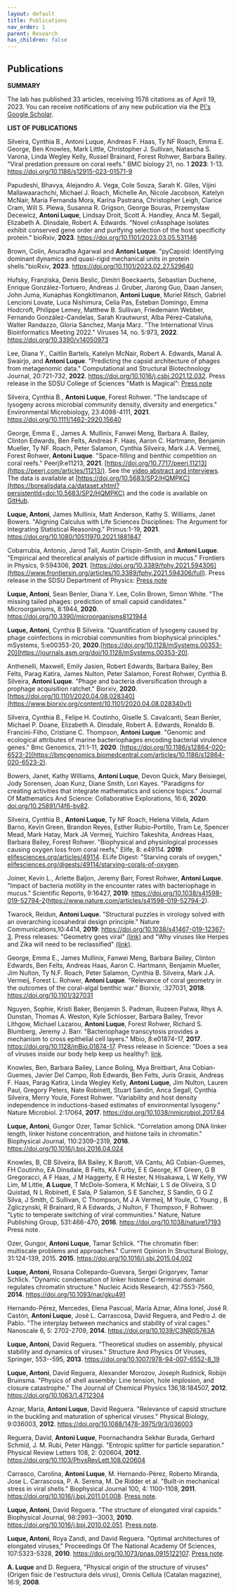 ```yaml
---
layout: default
title: Publications
nav_order: 1
parent: Research 
has_children: false
---
```


## Publications 

**SUMMARY**

The lab has published 33 articles, receiving 1578 citations as of April 19, 2023. You can receive notifications of any new publication via the [PI's Google Scholar](https://scholar.google.com/citations?user=ytvnI68AAAAJ&hl=en). 

**LIST OF PUBLICATIONS**

Silveira, Cynthia B., Antoni Luque, Andreas F. Haas, Ty NF Roach, Emma E. George, Ben Knowles, Mark Little, Christopher J. Sullivan, Natascha S. Varona, Linda Wegley Kelly, Russel Brainard, Forest Rohwer, Barbara Bailey. "Viral predation pressure on coral reefs." BMC biology 21, no. 1 **2023**: 1-13. <https://doi.org/10.1186/s12915-023-01571-9>

Papudeshi, Bhavya, Alejandro A. Vega, Cole Souza, Sarah K. Giles, Vijini Mallawaarachchi, Michael J. Roach, Michelle An, Nicole Jacobson, Katelyn McNair, Maria Fernanda Mora, Karina Pastrana, Christopher Leigh, Clarice Cram, Will S. Plewa, Susanna R. Grigson, George Bouras, Przemysław Decewicz, **Antoni Luque**, Lindsay Droit, Scott A. Handley, Anca M. Segall, Elizabeth A. Dinsdale,  Robert A. Edwards. "Novel crAssphage isolates exhibit conserved gene order and purifying selection of the host specificity protein." bioRxiv, **2023**. <https://doi.org/10.1101/2023.03.05.531146>


Brown, Colin, Anuradha Agarwal and **Antoni Luque**. "pyCapsid: Identifying dominant dynamics and quasi-rigid mechanical units in protein shells."bioRxiv, **2023**. <https://doi.org/10.1101/2023.02.27.529640>


Hufsky, Franziska, Denis Beslic, Dimitri Boeckaerts, Sebastian Duchene, Enrique González-Tortuero, Andreas J. Gruber, Jiarong Guo, Daan Jansen, John Juma, Kunaphas Kongkitimanon, **Antoni Luque**, Muriel Ritsch, Gabriel Lencioni Lovate, Luca Nishimura, Celia Pas, Esteban Domingo, Emma Hodcroft, Philippe Lemey, Matthew B. Sullivan, Friedemann Webber, Fernando González-Candelas, Sarah Krautwurst, Alba Pérez-Cataluña, Walter Randazzo, Gloria Sánchez, Manja Marz. "The International Virus Bioinformatics Meeting 2022." Viruses 14, no. 5:973, **2022**. <https://doi.org/10.3390/v14050973>


Lee, Diana Y., Caitlin Bartels, Katelyn McNair, Robert A. Edwards, Manal A. Swairjo, and **Antoni Luque**. "Predicting the capsid architecture of phages from metagenomic data." Computational and Structural Biotechnology Journal, 20:721-732, **2022**. <https://doi.org/10.1016/j.csbj.2021.12.032>. Press release in the SDSU College of Sciences "Math is Magical": [Press note](https://sciences.sdsu.edu/math-is-magical/)

Silveira, Cynthia B., **Antoni Luque**, Forest Rohwer. "The landscape of lysogeny across microbial community density, diversity and energetics." Environmental Microbiology, 23:4098-4111, **2021**. <https://doi.org/10.1111/1462-2920.15640>

George, Emma E., James A. Mullinix, Fanwei Meng, Barbara A. Bailey, Clinton Edwards, Ben Felts, Andreas F. Haas, Aaron C. Hartmann, Benjamin Mueller, Ty NF. Roach, Peter Salamon, Cynthia Silveira, Mark J.A. Vermeij, Forest Rohwer, **Antoni Luque**. "Space-filling and benthic competition on coral reefs." Peerj9:e11213, **2021**. [https://doi.org/10.7717/peerj.11213](https://peerj.com/articles/11213/). See the [video abstract and interviews](https://www.youtube.com/watch?v=4l7FS9vBplo&ab_channel=PeerJ). The data is available at [https://doi.org/10.5683/SP2/HQMPKC](https://borealisdata.ca/dataset.xhtml?persistentId=doi:10.5683/SP2/HQMPKC) and the code is available on [GitHub](https://github.com/luquelab/George_Mullinix_etal_2021). 

**Luque, Antoni**, James Mullinix, Matt Anderson, Kathy S. Williams, Janet Bowers. "Aligning Calculus with Life Sciences Disciplines: The Argument for Integrating Statistical Reasoning." Primus:1-19, **2021**. <https://doi.org/10.1080/10511970.2021.1881847>

Cobarrubia, Antonio, Jarod Tall, Austin Crispin-Smith, and **Antoni Luque**. "Empirical and theoretical analysis of particle diffusion in mucus." Frontiers in Physics, 9:594306, **2021**. [https://doi.org/10.3389/fphy.2021.594306](https://www.frontiersin.org/articles/10.3389/fphy.2021.594306/full). Press release in the SDSU Department of Physics: [Press note](https://physics.sdsu.edu/alumni-publish-capstone-project-findings-on-particle-flow-in-mucus/)

​**Luque, Antoni**, Sean Benler, Diana Y. Lee, Colin Brown, Simon White. "The missing tailed phages: prediction of small capsid candidates." Microorganisms, 8:1944, **2020**. <https://doi.org/10.3390/microorganisms8121944>

**Luque, Antoni**, Cynthia B Silveira. "Quantification of lysogeny caused by phage coinfections in microbial communities from biophysical principles." mSystems, 5:e00353-20, **2020**.​  [https://doi.org/10.1128/mSystems.00353-20](https://journals.asm.org/doi/10.1128/mSystems.00353-20).

Anthenelli, Maxwell, Emily Jasien, Robert Edwards, Barbara Bailey, Ben Felts, Parag Katira, James Nulton, Peter Salamon, Forest Rohwer, Cynthia B. Silveira, **Antoni Luque**. "Phage and bacteria diversification through a prophage acquisition ratchet." Biorxiv, **2020**. [https://doi.org/10.1101/2020.04.08.028340](https://www.biorxiv.org/content/10.1101/2020.04.08.028340v1)

Silveira, Cynthia B., Felipe H. Coutinho, Giselle S. Cavalcanti, Sean Benler, Michael P. Doane, Elizabeth A. Dinsdale, Robert A. Edwards, Ronaldo B. Francini-Filho, Cristiane C. Thompson, **Antoni Luque**. "Genomic and ecological attributes of marine bacteriophages encoding bacterial virulence genes." Bmc Genomics, 21:1-11, **2020**. [https://doi.org/10.1186/s12864-020-6523-2](https://bmcgenomics.biomedcentral.com/articles/10.1186/s12864-020-6523-2).

Bowers, Janet, Kathy Williams, **Antoni Luque**, Devon Quick, Mary Beisiegel, Jody Sorensen, Joan Kunz, Diane Smith, Lori Kayes. "Paradigms for creating activities that integrate mathematics and science topics." Journal Of Mathematics And Science: Collaborative Explorations, 16:6, **2020**. [doi.org/10.25891/14f6-by82](https://scholarscompass.vcu.edu/jmsce_vamsc/vol16/iss1/6/).

Silveira, Cynthia B., **Antoni Luque**, Ty NF Roach, Helena Villela, Adam Barno, Kevin Green, Brandon Reyes, Esther Rubio-Portillo, Tram Le, Spencer Mead, Mark Hatay, Mark JA Vermeij, Yuichiro Takeshita, Andreas Haas, Barbara Bailey, Forest Rohwer. "Biophysical and physiological processes causing oxygen loss from coral reefs," Elife, 8: e49114. **2019**: [elifesciences.org/articles/49114](https://elifesciences.org/articles/49114). ELife Digest: "Starving corals of oxygen," [elifesciences.org/digests/49114/starving-corals-of-oxygen](https://elifesciences.org/digests/49114/starving-corals-of-oxygen).

Joiner, Kevin L., Arlette Baljon, Jeremy Barr, Forest Rohwer, **Antoni Luque**. "Impact of bacteria motility in the encounter rates with bacteriophage in mucus." Scientific Reports, 9:16427, **2019**: <https://doi.org/10.1038/s41598-019-52794-2>(https://www.nature.com/articles/s41598-019-52794-2).

Twarock, Reidun, **Antoni Luque**. "Structural puzzles in virology solved with an overarching icosahedral design principle." Nature Communications,10:4414, **2019**: https://doi.org/10.1038/s41467-019-12367-3. Press releases: "Geometry goes viral" [(link)](https://www.york.ac.uk/news-and-events/news/2019/research/geometry-viral-researchers-solve-virus-puzzle/) and "Why viruses like Herpes and Zika will need to be reclassified" [(link)](https://www.eurekalert.org/news-releases/647224). 

George, Emma E., James Mullinix, Fanwei Meng, Barbara Bailey, Clinton Edwards, Ben Felts, Andreas Haas, Aaron C. Hartmann, Benjamin Mueller, Jim Nulton, Ty N.F. Roach, Peter Salamon, Cynthia B. Silveira, Mark J.A. Vermeij, Forest L. Rohwer, **Antoni Luque**. "Relevance of coral geometry in the outcomes of the coral-algal benthic war." Biorxiv, :327031, **2018**. <https://doi.org/10.1101/327031>

Nguyen, Sophie, Kristi Baker, Benjamin S. Padman, Ruzeen Patwa, Rhys A. Dunstan, Thomas A. Weston, Kyle Schlosser, Barbara Bailey, Trevor Lithgow, Michael Lazarou, **Antoni Luque**, Forest Rohwer, Richard S. Blumberg, Jeremy J. Barr. "Bacteriophage transcytosis provides a mechanism to cross epithelial cell layers." Mbio, 8:e01874-17, **2017**. <https://doi.org/10.1128/mBio.01874-17>. Press release in Science: "Does a sea of viruses inside our body help keep us healthy?: [link](https://www.science.org/content/article/does-sea-viruses-inside-our-body-help-keep-us-healthy). 

Knowles, Ben, Barbara Bailey, Lance Boling, Mya Breitbart, Ana Cobian-Guemes, Javier Del Campo, Rob Edwards, Ben Felts, Juris Grasis, Andreas F. Haas, Parag Katira, Linda Wegley Kelly, **Antoni Luque**, Jim Nulton, Lauren Paul, Gregory Peters, Nate Robinett, Stuart Sandin, Anca Segall, Cynthia Silveira, Merry Youle, Forest Rohwer. "Variability and host density independence in inductions-based estimates of environmental lysogeny." Nature Microbiol. 2:17064, **2017**. <https://doi.org/10.1038/nmicrobiol.2017.64>

**Luque, Antoni**, Gungor Ozer, Tamar Schlick. "Correlation among DNA linker length, linker histone concentration, and histone tails in chromatin." Biophysical Journal, 110:2309-2319, **2016**. <https://doi.org/10.1016/j.bpj.2016.04.024>

Knowles, B, CB Silveira, BA Bailey, K Barott, VA Cantu, AG Cobian-Guemes, FH Coutinho, EA Dinsdale, B Felts, KA Furby, E E George, KT Green, G B Gregoracci, A F Haas, J M Haggerty, E R Hester, N Hisakawa, L W Kelly, YW Lim, M Little, **A Luque**, T McDole-Somera, K McNair, L S de Oliveira, S D Quistad, N L Robinett, E Sala, P Salamon, S E Sanchez, S Sandin, G G Z Silva, J Smith, C Sullivan, C Thompson, M J A Vermeij, M Youle, C Young , B Zgliczynski, R Brainard, R A Edwards, J Nulton, F Thompson, F Rohwer. "Lytic to temperate switching of viral communities." Nature, Nature Publishing Group, 531:466-470, **2016**. <https://doi.org/10.1038/nature17193> Press note.

Ozer, Gungor, **Antoni Luque**, Tamar Schlick. "The chromatin fiber: multiscale problems and approaches." Current Opinion In Structural Biology, 31:124-139, 2015. **2015**. <https://doi.org/10.1016/j.sbi.2015.04.002>

**Luque, Antoni**, Rosana Collepardo-Guevara, Sergei Grigoryev, Tamar Schlick. "Dynamic condensation of linker histone C-terminal domain regulates chromatin structure." Nucleic Acids Research, 42:7553-7560, **2014**. <https://doi.org/10.1093/nar/gku491>

Hernando-Pérez, Mercedes, Elena Pascual, María Aznar, Alina Ionel, José R. Castón, **Antoni Luque**, José L. Carrascosa, David Reguera, and Pedro J. de Pablo. "The interplay between mechanics and stability of viral cages." Nanoscale 6, 5: 2702-2709, **2014**.  <https://doi.org/10.1039/C3NR05763A>

**Luque, Antoni**, David Reguera. "Theoretical studies on assembly, physical stability and dynamics of viruses." Structure And Physics Of Viruses, Springer, 553--595, **2013**. <https://doi.org/10.1007/978-94-007-6552-8_19> 

**Luque, Antoni**, David Reguera, Alexander Morozov, Joseph Rudnick, Robijn Bruinsma. "Physics of shell assembly: Line tension, hole implosion, and closure catastrophe." The Journal of Chemical Physics 136,18:184507, **2012**. <https://doi.org/10.1063/1.4712304>

Aznar, Maria, **Antoni Luque**, David Reguera. "Relevance of capsid structure in the buckling and maturation of spherical viruses." Physical Biology, 9:036003, **2012**. <https://doi.org/10.1088/1478-3975/9/3/036003>

Reguera, David, **Antoni Luque**, Poornachandra Sekhar Burada, Gerhard Schmid, J. M. Rubi, Peter Hänggi. "Entropic splitter for particle separation." Physical Review Letters 108, 2: 020604, **2012**. <https://doi.org/10.1103/PhysRevLett.108.020604>

Carrasco, Carolina, **Antoni Luque**, M. Hernando-Pérez, Roberto Miranda, Jose L. Carrascosa, P. A. Serena, M. De Ridder et al. "Built-in mechanical stress in viral shells." Biophysical Journal 100, 4: 1100-1108, **2011**. <https://doi.org/10.1016/j.bpj.2011.01.008>. [Press note](https://www.eismd.eu/).

**Luque, Antoni**, David Reguera. "The structure of elongated viral capsids." Biophysical Journal, 98:2993--3003, **2010**. <https://doi.org/10.1016/j.bpj.2010.02.051>. [Press note](http://www.ub.edu/web/ub/en/menu_eines/noticies/2010/06/34.html).

**Luque, Antoni**, Roya Zandi, and David Reguera. "Optimal architectures of elongated viruses," Proceedings Of The National Academy Of Sciences, 107:5323-5328, **2010**. https://doi.org/10.1073/pnas.0915122107. [Press note](https://web.ub.edu/en/web/actualitat/w/a-physical-model-describes-the-structures-of-viral-capsids-1).

**A. Luque** and D. Reguera, "Physical origin of the structure of viruses" (Origen fisic de l'estructura dels virus), Omnis Cellula (Catalan magazine), 16:9, **2008**. 
